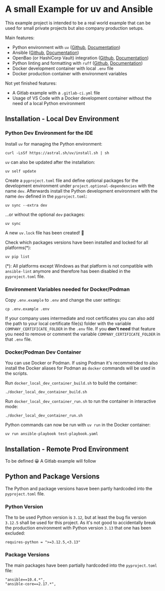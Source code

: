 # A small Example for uv and Ansible

This example project is intended to be a real world example that can be used for small private projects but also company production setups.

Main features:
* Python environment with `uv` ([Github](https://github.com/astral-sh/uv), [Documentation](https://docs.astral.sh/uv/))
* Ansible ([Github](https://github.com/ansible/ansible), [Documentation](https://docs.ansible.com/ansible/latest/))
* OpenBao (or HashiCorp Vault) integration ([Github](https://github.com/openbao/openbao), [Documentation](https://openbao.org/docs/))
* Python linting and formatting with `ruff` ([Github](https://github.com/astral-sh/ruff), [Documentation](https://docs.astral.sh/ruff/))
* Docker development container with local `.env` file
* Docker production container with environment variables

Not yet finished features:
* A Gitlab example with a `.gitlab-ci.yml` file
* Usage of VS Code with a Docker development container without the need of a local Python environment

## Installation - Local Dev Environment

### Python Dev Environment for the IDE

Install `uv` for managing the Python environment:
```
curl -LsSf https://astral.sh/uv/install.sh | sh
```

`uv` can also be updated after the installation:
```
uv self update
```

Create a `pyproject.toml` file and define optional packages for the development environment under `project.optional-dependencies` with the name `dev`. Afterwards install the Python development environment with the name `dev` defined in the `pyproject.toml`:
```
uv sync --extra dev
```

...or without the optional `dev` packages:
```
uv sync
```

A new `uv.lock` file has been created! 🎉

Check which packages versions have been installed and locked for all platforms(*):
```
uv pip list
```

(*): All platforms except Windows as that platform is not compatible with `ansible-lint` anymore and therefore has been disabled in the `pyproject.toml` file.

### Environment Variables needed for Docker/Podman

Copy `.env.example` to `.env` and change the user settings:
```
cp .env.example .env
```

If your company uses intermediate and root certificates you can also add the path to your local certificate file(s) folder with the variable `COMPANY_CERTIFICATE_FOLDER` in the `.env` file. If you __don't need__ that feature you need to remove or comment the variable `COMPANY_CERTIFICATE_FOLDER` in that `.env` file.

### Docker/Podman Dev Container

You can use Docker or Podman. If using Podman it's recommended to also install the Docker aliases for Podman as `docker` commands will be used in the scripts.

Run `docker_local_dev_container_build.sh` to build the container:
```
./docker_local_dev_container_build.sh
```

Run `docker_local_dev_container_run.sh` to run the container in interactive mode:
```
./docker_local_dev_container_run.sh
```

Python commands can now be run with `uv run` in the Docker container:
```
uv run ansible-playbook test-playbook.yaml
```

## Installation - Remote Prod Environment

To be defined 😀 A Gitlab example will follow

## Python and Package Versions

The Python and package versions hasve been partly hardcoded into the `pyproject.toml` file.

### Python Version

The to be used Python version is `3.12`, but at least the bug fix version `3.12.5` shall be used for this project. As it's not good to accidentally break the production environment with Python version `3.13` that one has been excluded:
```
requires-python = ">=3.12.5,<3.13"
```

### Package Versions

The main packages have been partially hardcoded into the `pyproject.toml` file:
```
"ansible==10.4.*",
"ansible-core==2.17.*",
```
